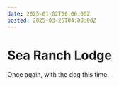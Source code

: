 ```yaml
---
date: 2025-01-02T00:00:00Z
posted: 2025-03-25T04:00:00Z
---
```


# Sea Ranch Lodge

Once again, with the dog this time.
